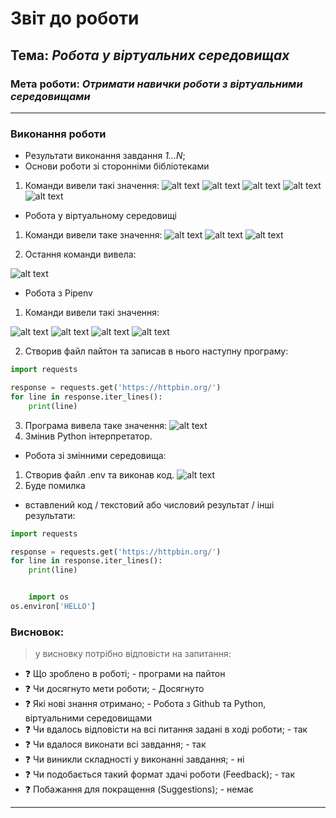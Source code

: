 # Звіт до роботи
## Тема: _Робота у віртуальних середовищах_
### Мета роботи: _Отримати навички роботи з віртуальними середовищами_
---
### Виконання роботи
- Результати виконання завдання *1...N*;
- Основи роботи зі сторонніми бібліотеками
1. Команди вивели такі значення:
![alt text](https://github.com/opusas/tk-41/blob/main/lab4/pictures/1.pip_v.PNG "скрін 1")
![alt text](https://github.com/opusas/tk-41/blob/main/lab4/pictures/2.install_request.PNG "скрін 2")
![alt text](https://github.com/opusas/tk-41/blob/main/lab4/pictures/3.python.PNG "скрін 3")
![alt text](https://github.com/opusas/tk-41/blob/main/lab4/pictures/4.pip%20show%20requests.PNG "скрін 4")
![alt text](https://github.com/opusas/tk-41/blob/main/lab4/pictures/5.%20pip%20install%20reqests.PNG "скрін 5")
- Робота у віртуальному середовищі 
1. Команди вивели таке значення:
![alt text](https://github.com/opusas/tk-41/blob/main/lab4/pictures/6.source.PNG "скрін 6")
![alt text](https://github.com/opusas/tk-41/blob/main/lab4/pictures/7.source.PNG "скрін 7")
![alt text](https://github.com/opusas/tk-41/blob/main/lab4/pictures/8.source.PNG "скрін 8")

2. Остання команди вивела:

![alt text](https://github.com/opusas/tk-41/blob/main/lab4/pictures/8.source.PNG "скрін 9")

- Робота з Pipenv
1. Команди вивели такі значення:

![alt text](https://github.com/opusas/tk-41/blob/main/lab4/pictures/9.install%20pipnv.PNG "скрін 10")
![alt text](https://github.com/opusas/tk-41/blob/main/lab4/pictures/10.pipnv%20help.PNG "скрін 11")
![alt text](https://github.com/opusas/tk-41/blob/main/lab4/pictures/11.pipnv%20help%202.PNG "скрін 12")
![alt text](https://github.com/opusas/tk-41/blob/main/lab4/pictures/12.pipnv%20python.PNG "скрін 13")
    
2. Створив файл пайтон та записав в нього наступну програму:
```python
import requests

response = requests.get('https://httpbin.org/')
for line in response.iter_lines():
    print(line)
```
3. Програма вивела таке значення:
![alt text](https://github.com/opusas/tk-41/blob/main/lab4/pictures/13.code.PNG "скрін 14")
8. Змінив Python інтерпретатор. 

- Робота зі змінними середовища:
1. Створив файл .env та виконав код.
![alt text](https://github.com/opusas/tk-41/blob/main/lab4/pictures/14.env%20code.PNG "скрін 15")
2. Буде помилка
- вставлений код / текстовий або числовий результат / інші результати:
```python
import requests

response = requests.get('https://httpbin.org/')
for line in response.iter_lines():
    print(line)


    import os
os.environ['HELLO']
```
### Висновок: 
> у висновку потрібно відповісти на запитання:
- :question: Що зроблено в роботі; - програми на пайтон
- :question: Чи досягнуто мети роботи; - Досягнуто
- :question: Які нові знання отримано; - Робота з Github та Python, віртуальними середовищами
- :question: Чи вдалось відповісти на всі питання задані в ході роботи; - так
- :question: Чи вдалося виконати всі завдання; - так
- :question: Чи виникли складності у виконанні завдання; - ні
- :question: Чи подобається такий формат здачі роботи (Feedback); - так
- :question: Побажання для покращення (Suggestions); - немає
---    